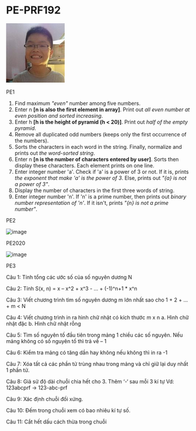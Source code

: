 # PE-PRF192
![](/images/avatar.jpg)

PE1

1. Find maximum *"even"* number among five numbers.
2. Enter n **[n is also the first element in array]**. Print out *all even number at even position and sorted increasing*.
3. Enter h **[h is the height of pyramid (h < 20)]**. Print out *half of the empty pyramid*.
4. Remove all duplicated odd numbers (keeps only the first occurrence of the numbers).
5. Sorts the characters in each word in the string. Finally, normalize and prints out *the word-sorted string*.
6. Enter n **[n is the number of characters entered by user]**. Sorts then display these characters. Each element prints on one line.
7. Enter integer number 'a'. Check if 'a' is a power of 3 or not. If it is, prints *the exponent that make 'a' is the power of 3*. Else, prints out *"{a} is not a power of 3"*.
8. Display the number of characters in the first three words of string.
9. Enter integer number 'n'. If 'n' is a prime number, then prints out *binary number representation of 'n'*. If it isn't, prints *"{n} is not a prime number"*.

PE2

![image](https://user-images.githubusercontent.com/86671930/123820726-ff49aa80-d924-11eb-9601-b205c1f0c14b.png)

PE2020

![image](https://user-images.githubusercontent.com/86671930/124000186-82d6ca80-d9fd-11eb-8135-0dd0ed273348.png)

PE3

 Câu 1: Tính tổng các ước số của số nguyên dương N
 
 Câu 2: Tính S(x, n) = x – x^2 + x^3 - … + (-1)^n+1 * x^n
 
 Câu 3: Viết chương trình tìm số nguyên dương m lớn nhất sao cho 
1 + 2 + … + m < N

 Câu 4: Viết chương trình in ra hình chữ nhật có kích thước m x n
 a. Hình chữ nhật đặc
 b. Hình chữ nhật rỗng
 
 Câu 5: Tìm số nguyên tố đầu tiên trong mảng 1 chiều các số nguyên. Nếu mảng không có số nguyên tố thì trả về – 1
 
 Câu 6: Kiểm tra mảng có tăng dần hay không nếu không thì in ra -1
 
 Câu 7: Xóa tất cả các phần tử trùng nhau trong mảng và chỉ giữ lại duy nhất 1 phần tử.
 
 Câu 8: Giả sử độ dài chuỗi chia hết cho 3. Thêm ‘-‘ sau mỗi 3 kí tự
  Vd: 123abcprf  -> 123-abc-prf
  
 Câu 9: Xác định chuỗi đối xứng.
 
 Câu 10: Đếm trong chuỗi xem có bao nhiêu kí tự số.
 
 Câu 11: Cắt hết dấu cách thừa trong chuỗi
